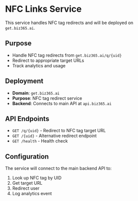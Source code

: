 # NFC Links Service

This service handles NFC tag redirects and will be deployed on `get.biz365.ai`.

## Purpose

- Handle NFC tag redirects from `get.biz365.ai/q/{uid}`
- Redirect to appropriate target URLs
- Track analytics and usage

## Deployment

- **Domain**: `get.biz365.ai`
- **Purpose**: NFC tag redirect service
- **Backend**: Connects to main API at `api.biz365.ai`

## API Endpoints

- `GET /q/{uid}` - Redirect to NFC tag target URL
- `GET /{uid}` - Alternative redirect endpoint
- `GET /health` - Health check

## Configuration

The service will connect to the main backend API to:
1. Look up NFC tag by UID
2. Get target URL
3. Redirect user
4. Log analytics event
